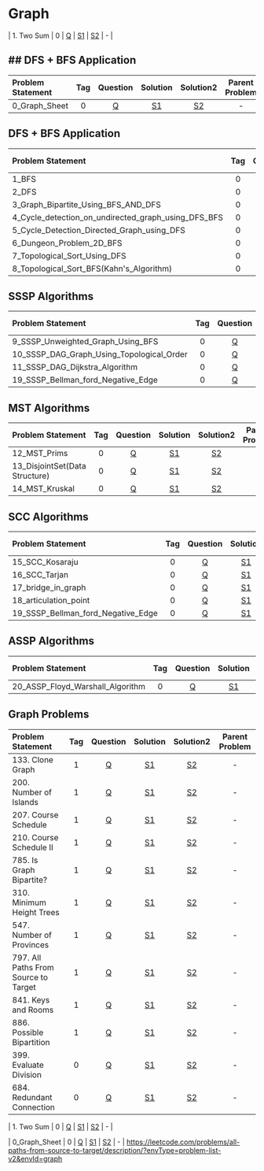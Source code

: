 # Graph

| 1. Two Sum        |  0  | [Q]() | [S1]() | [S2]() |       -        |

## ## DFS + BFS Application
| Problem Statement | Tag | Question | Solution | Solution2 | Parent Problem |
|:------------------|:---:|:--------:|:--------:|:---------:|:--------------:|
| 0_Graph_Sheet     |  0  |  [Q](-)  |  [S1]()  |  [S2]()   |       -        |

## DFS + BFS Application
| Problem Statement                                   | Tag | Question | Solution |                                                            Solution2                                                             | Parent Problem |
|:----------------------------------------------------|:---:|:--------:|:--------:|:--------------------------------------------------------------------------------------------------------------------------------:|:--------------:|
| 1_BFS                                               |  0  |  [Q](-)  |  [S1]()  |                        [S2](https://github.com/aatman-24/Leetcode-revision/blob/main/src/Graph/1_BFS.cpp)                        |       -        |
| 2_DFS                                               |  0  |  [Q](-)  |  [S1]()  |                        [S2](https://github.com/aatman-24/Leetcode-revision/blob/main/src/Graph/2_DFS.cpp)                        |       -        |
| 3_Graph_Bipartite_Using_BFS_AND_DFS                 |  0  |  [Q](-)  |  [S1]()  |         [S2](https://github.com/aatman-24/Leetcode-revision/blob/main/src/Graph/3_Graph_Bipartite_Using_BFS_AND_DFS.cpp)         |       -        |
| 4_Cycle_detection_on_undirected_graph_using_DFS_BFS |  0  |  [Q](-)  |  [S1]()  | [S2](https://github.com/aatman-24/Leetcode-revision/blob/main/src/Graph/4_Cycle_detection_on_undirected_graph_using_DFS_BFS.cpp) |       -        |
| 5_Cycle_Detection_Directed_Graph_using_DFS          |  0  |  [Q]()   |  [S1]()  |     [S2](https://github.com/aatman-24/Leetcode-revision/blob/main/src/Graph/5_Cycle_Detection_Directed_Graph_using_DFS.cpp)      |       -        |
| 6_Dungeon_Problem_2D_BFS                            |  0  |  [Q]()   |  [S1]()  |              [S2](https://github.com/aatman-24/Leetcode-revision/blob/main/src/Graph/6_Dungeon_Problem_2D_BFS.cpp)               |       -        |
| 7_Topological_Sort_Using_DFS                        |  0  |  [Q]()   |  [S1]()  |            [S2](https://github.com/aatman-24/Leetcode-revision/blob/main/src/Graph/7_Topological_Sort_Using_DFS.cpp)             |       -        |
| 8_Topological_Sort_BFS(Kahn's_Algorithm)            |  0  |  [Q]()   |  [S1]()  |      [S2](https://github.com/aatman-24/Leetcode-revision/blob/main/src/Graph/8_Topological_Sort_BFS(Kahn's_Algorithm).cpp)       |       -        |

## SSSP Algorithms
| Problem Statement                         | Tag | Question | Solution |                                 Solution2                                 | Parent Problem |
|:------------------------------------------|:---:|:--------:|:--------:|:-------------------------------------------------------------------------:|:--------------:|
| 9_SSSP_Unweighted_Graph_Using_BFS         |  0  |  [Q]()   |  [S1]()  | [S2](https://github.com/aatman-24/Leetcode-revision/blob/main/src/Graph/) |       -        |
| 10_SSSP_DAG_Graph_Using_Topological_Order |  0  |  [Q]()   |  [S1]()  | [S2](https://github.com/aatman-24/Leetcode-revision/blob/main/src/Graph/) |       -        |
| 11_SSSP_DAG_Dijkstra_Algorithm            |  0  |  [Q]()   |  [S1]()  | [S2](https://github.com/aatman-24/Leetcode-revision/blob/main/src/Graph/) |       -        |
| 19_SSSP_Bellman_ford_Negative_Edge        |  0  |  [Q]()   |  [S1]()  | [S2](https://github.com/aatman-24/Leetcode-revision/blob/main/src/Graph/) |       -        |


## MST Algorithms
| Problem Statement              | Tag | Question | Solution |                                          Solution2                                          | Parent Problem |
|:-------------------------------|:---:|:--------:|:--------:|:-------------------------------------------------------------------------------------------:|:--------------:|
| 12_MST_Prims                   |  0  |  [Q]()   |  [S1]()  |  [S2](https://github.com/aatman-24/Leetcode-revision/blob/main/src/Graph/12_MST_Prims.cpp)  |       -        |
| 13_DisjointSet(Data Structure) |  0  |  [Q]()   |  [S1]()  | [S2](https://github.com/aatman-24/Leetcode-revision/blob/main/src/Graph/13_DisjointSet.cpp) |       -        |
| 14_MST_Kruskal                 |  0  |  [Q]()   |  [S1]()  | [S2](https://github.com/aatman-24/Leetcode-revision/blob/main/src/Graph/14_MST_Kruskal.cpp) |       -        |

## SCC Algorithms
| Problem Statement                  | Tag | Question | Solution |                                                    Solution2                                                    | Parent Problem |
|:-----------------------------------|:---:|:--------:|:--------:|:---------------------------------------------------------------------------------------------------------------:|:--------------:|
| 15_SCC_Kosaraju                    |  0  |  [Q]()   |  [S1]()  |          [S2](https://github.com/aatman-24/Leetcode-revision/blob/main/src/Graph/15_SCC_Kosaraju.cpp)           |       -        |
| 16_SCC_Tarjan                      |  0  |  [Q]()   |  [S1]()  |           [S2](https://github.com/aatman-24/Leetcode-revision/blob/main/src/Graph/16_SCC_Tarjan.cpp)            |       -        |
| 17_bridge_in_graph                 |  0  |  [Q]()   |  [S1]()  |         [S2](https://github.com/aatman-24/Leetcode-revision/blob/main/src/Graph/17_bridge_in_graph.cpp)         |       -        |
| 18_articulation_point              |  0  |  [Q]()   |  [S1]()  |       [S2](https://github.com/aatman-24/Leetcode-revision/blob/main/src/Graph/18_articulation_point.cpp)        |       -        |
| 19_SSSP_Bellman_ford_Negative_Edge |  0  |  [Q]()   |  [S1]()  | [S2](https://github.com/aatman-24/Leetcode-revision/blob/main/src/Graph/19_SSSP_Bellman_ford_Negative_Edge.cpp) |       -        |


## ASSP Algorithms
| Problem Statement                | Tag | Question | Solution |                                                 Solution2                                                 | Parent Problem |
|:---------------------------------|:---:|:--------:|:--------:|:---------------------------------------------------------------------------------------------------------:|:--------------:|
| 20_ASSP_Floyd_Warshall_Algorithm |  0  |  [Q]()   |  [S1]()  | [S2](https://github.com/aatman-24/Leetcode-revision/blob/main/src/Graph/20_ASSP_Floyd_Warshall_Algorithm) |       -        |


## Graph Problems
| Problem Statement                    | Tag |                                                      Question                                                       | Solution |                                                        Solution2                                                        | Parent Problem |
|:-------------------------------------|:---:|:-------------------------------------------------------------------------------------------------------------------:|:--------:|:-----------------------------------------------------------------------------------------------------------------------:|:--------------:|
| 133. Clone Graph                     |  1  |                             [Q](https://leetcode.com/problems/clone-graph/description/)                             |  [S1]()  |               [S2](https://github.com/aatman-24/Leetcode-revision/blob/main/src/133.%20Clone%20Graph.cpp)               |       -        |
| 200. Number of Islands               |  1  |                          [Q](https://leetcode.com/problems/number-of-islands/description/)                          |  [S1]()  |           [S2](https://github.com/aatman-24/Leetcode-revision/blob/main/src/200.%20Number%20of%20Islands.cpp)           |       -        |
| 207. Course Schedule                 |  1  |                           [Q](https://leetcode.com/problems/course-schedule/description/)                           |  [S1]()  |             [S2](https://github.com/aatman-24/Leetcode-revision/blob/main/src/207.%20Course%20Schedule.cpp)             |       -        |
| 210. Course Schedule II              |  1  |       [Q](https://leetcode.com/problems/course-schedule-ii/description/?envType=problem-list-v2&envId=graph)        |  [S1]()  |          [S2](https://github.com/aatman-24/Leetcode-revision/blob/main/src/210.%20Course%20Schedule%20II.cpp)           |       -        |
| 785. Is Graph Bipartite?             |  1  |                         [Q](https://leetcode.com/problems/is-graph-bipartite/description/)                          |  [S1]()  |         [S2](https://github.com/aatman-24/Leetcode-revision/blob/main/src/785.%20Is%20Graph%20Bipartite%3F.cpp)         |       -        |
| 310. Minimum Height Trees            |  1  |                              [Q](https://leetcode.com/problems/minimum-height-trees/)                               |  [S1]()  |         [S2](https://github.com/aatman-24/Leetcode-revision/blob/main/src/310.%20Minimum%20Height%20Trees.cpp)          |       -        |
| 547. Number of Provinces             |  1  |       [Q](https://leetcode.com/problems/number-of-provinces/description/?envType=problem-list-v2&envId=graph)       |  [S1]()  |          [S2](https://github.com/aatman-24/Leetcode-revision/blob/main/src/547.%20Number%20of%20Provinces.cpp)          |       -        |
| 797. All Paths From Source to Target |  1  | [Q](https://leetcode.com/problems/all-paths-from-source-to-target/description/?envType=problem-list-v2&envId=graph) |  [S1]()  | [S2](https://github.com/aatman-24/Leetcode-revision/blob/main/src/797.%20All%20Paths%20From%20Source%20to%20Target.cpp) |       -        |
| 841. Keys and Rooms                  |  1  |         [Q](https://leetcode.com/problems/keys-and-rooms/description/?envType=problem-list-v2&envId=graph)          |  [S1]()  |            [S2](https://github.com/aatman-24/Leetcode-revision/blob/main/src/841.%20Keys%20and%20Rooms.cpp)             |       -        |
| 886. Possible Bipartition            |  1  |      [Q](https://leetcode.com/problems/possible-bipartition/description/?envType=problem-list-v2&envId=graph)       |  [S1]()  |          [S2](https://github.com/aatman-24/Leetcode-revision/blob/main/src/886.%20Possible%20Bipartition.cpp)           |       -        |
| 399. Evaluate Division               |  0  |                          [Q](https://leetcode.com/problems/evaluate-division/description/)                          |  [S1]()  |            [S2](https://github.com/aatman-24/Leetcode-revision/blob/main/src/399.%20Evaluate%20Division.cpp)            |       -        |
| 684. Redundant Connection            |  0  |                        [Q](https://leetcode.com/problems/redundant-connection/description/)                         |  [S1]()  |          [S2](https://github.com/aatman-24/Leetcode-revision/blob/main/src/684.%20Redundant%20Connection.cpp)           |       -        |

| 1. Two Sum        |  0  | [Q]() | [S1]() | [S2]() |       -        |




| 0_Graph_Sheet     |  0  |                                                 [Q](-)                                                 |  [S1]()  |  [S2]()   |       -        |
https://leetcode.com/problems/all-paths-from-source-to-target/description/?envType=problem-list-v2&envId=graph
